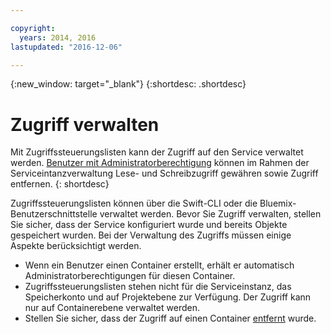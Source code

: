 ```yaml
---

copyright:
  years: 2014, 2016
lastupdated: "2016-12-06"

---
```

{:new_window: target="_blank"}
{:shortdesc: .shortdesc}



# Zugriff verwalten

Mit Zugriffssteuerungslisten kann der Zugriff auf den Service verwaltet werden. [Benutzer mit Administratorberechtigung](/docs/services/ObjectStorage/os_access_types.html) können im Rahmen der Serviceintanzverwaltung Lese- und Schreibzugriff gewähren sowie Zugriff entfernen.
{: shortdesc}


Zugriffssteuerungslisten können über die Swift-CLI oder die Bluemix-Benutzerschnittstelle verwaltet werden. Bevor Sie Zugriff verwalten, stellen Sie sicher, dass der Service konfiguriert wurde und bereits Objekte gespeichert wurden. Bei der Verwaltung des Zugriffs müssen einige Aspekte berücksichtigt werden.
  * Wenn ein Benutzer einen Container erstellt, erhält er automatisch Administratorberechtigungen für diesen Container.
  * Zugriffssteuerungslisten stehen nicht für die Serviceinstanz, das Speicherkonto und auf Projektebene zur Verfügung. Der Zugriff kann nur auf Containerebene verwaltet werden.
  * Stellen Sie sicher, dass der Zugriff auf einen Container [entfernt](/docs/services/ObjectStorage/os_remove_access.html) wurde.
